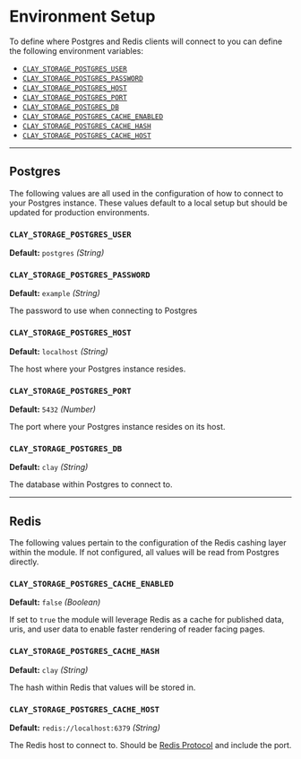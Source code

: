 # Environment Setup

To define where Postgres and Redis clients will connect to you can define the following environment variables:

- [`CLAY_STORAGE_POSTGRES_USER`](#clay_storage_postgres_user)
- [`CLAY_STORAGE_POSTGRES_PASSWORD`](#clay_storage_postgres_password)
- [`CLAY_STORAGE_POSTGRES_HOST`](#clay_storage_postgres_host)
- [`CLAY_STORAGE_POSTGRES_PORT`](#clay_storage_postgres_port)
- [`CLAY_STORAGE_POSTGRES_DB`](#clay_storage_postgres_db)
- [`CLAY_STORAGE_POSTGRES_CACHE_ENABLED`](#clay_storage_postgres_cache_enabled)
- [`CLAY_STORAGE_POSTGRES_CACHE_HASH`](#clay_storage_postgres_cache_hash)
- [`CLAY_STORAGE_POSTGRES_CACHE_HOST`](#clay_storage_postgres_cache_host)

---
## Postgres

The following values are all used in the configuration of how to connect to your Postgres instance. These values default to a local setup but should be updated for production environments.

### `CLAY_STORAGE_POSTGRES_USER`

**Default:** `postgres` _(String)_

### `CLAY_STORAGE_POSTGRES_PASSWORD`

**Default:** `example` _(String)_

The password to use when connecting to Postgres

### `CLAY_STORAGE_POSTGRES_HOST`

**Default:** `localhost` _(String)_

The host where your Postgres instance resides.

### `CLAY_STORAGE_POSTGRES_PORT`

**Default:** `5432` _(Number)_

The port where your Postgres instance resides on its host.

### `CLAY_STORAGE_POSTGRES_DB`

**Default:** `clay` _(String)_

The database within Postgres to connect to.

---

## Redis

The following values pertain to the configuration of the Redis cashing layer within the module. If not configured, all values will be read from Postgres directly.

### `CLAY_STORAGE_POSTGRES_CACHE_ENABLED`

**Default:** `false` _(Boolean)_

If set to `true` the module will leverage Redis as a cache for published data, uris, and user data to enable faster rendering of reader facing pages.

### `CLAY_STORAGE_POSTGRES_CACHE_HASH`

**Default:** `clay` _(String)_

The hash within Redis that values will be stored in.

### `CLAY_STORAGE_POSTGRES_CACHE_HOST`

**Default:** `redis://localhost:6379` _(String)_

The Redis host to connect to. Should be [Redis Protocol](https://redis.io/topics/protocol) and include the port.
